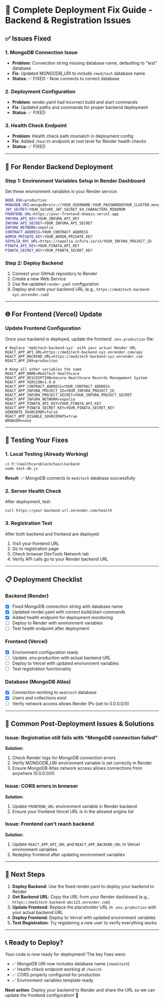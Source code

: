 # 🚀 Complete Deployment Fix Guide - Backend & Registration Issues

## ✅ Issues Fixed

### 1. **MongoDB Connection Issue**
- **Problem**: Connection string missing database name, defaulting to "test" database
- **Fix**: Updated MONGODB_URI to include `/meditech` database name
- **Status**: ✅ FIXED - Now connects to correct database

### 2. **Deployment Configuration**
- **Problem**: render.yaml had incorrect build and start commands
- **Fix**: Updated paths and commands for proper backend deployment
- **Status**: ✅ FIXED

### 3. **Health Check Endpoint**
- **Problem**: Health check path mismatch in deployment config
- **Fix**: Added `/health` endpoint at root level for Render health checks
- **Status**: ✅ FIXED

---

## 🔧 **For Render Backend Deployment**

### Step 1: Environment Variables Setup in Render Dashboard

Set these environment variables in your Render service:

```bash
NODE_ENV=production
MONGODB_URI=mongodb+srv://YOUR_USERNAME:YOUR_PASSWORD@YOUR_CLUSTER.mongodb.net/meditech?retryWrites=true&w=majority&appName=YOUR_APP
JWT_SECRET=YOUR_SECURE_JWT_SECRET_64_CHARACTERS_MINIMUM
FRONTEND_URL=https://your-frontend-domain.vercel.app
INFURA_API_KEY=YOUR_INFURA_API_KEY
INFURA_API_SECRET=YOUR_INFURA_API_SECRET
INFURA_NETWORK=sepolia
CONTRACT_ADDRESS=YOUR_CONTRACT_ADDRESS
ADMIN_PRIVATE_KEY=YOUR_ADMIN_PRIVATE_KEY
SEPOLIA_RPC_URL=https://sepolia.infura.io/v3/YOUR_INFURA_PROJECT_ID
PINATA_API_KEY=YOUR_PINATA_API_KEY
PINATA_SECRET_KEY=YOUR_PINATA_SECRET_KEY
```

### Step 2: Deploy Backend
1. Connect your GitHub repository to Render
2. Create a new Web Service
3. Use the updated `render.yaml` configuration
4. Deploy and note your backend URL (e.g., `https://meditech-backend-xyz.onrender.com`)

---

## 🌐 **For Frontend (Vercel) Update**

### Update Frontend Configuration

Once your backend is deployed, update the frontend `.env.production` file:

```env
# Replace 'meditech-backend-xyz' with your actual Render URL
REACT_APP_API_URL=https://meditech-backend-xyz.onrender.com/api
REACT_APP_BACKEND_URL=https://meditech-backend-xyz.onrender.com
REACT_APP_ENV=production

# Keep all other variables the same
REACT_APP_NAME=MediTech Healthcare
REACT_APP_DESCRIPTION=Secure Healthcare Records Management System
REACT_APP_VERSION=1.0.0
REACT_APP_CONTRACT_ADDRESS=YOUR_CONTRACT_ADDRESS
REACT_APP_INFURA_PROJECT_ID=YOUR_INFURA_PROJECT_ID
REACT_APP_INFURA_PROJECT_SECRET=YOUR_INFURA_PROJECT_SECRET
REACT_APP_INFURA_NETWORK=sepolia
REACT_APP_PINATA_API_KEY=YOUR_PINATA_API_KEY
REACT_APP_PINATA_SECRET_KEY=YOUR_PINATA_SECRET_KEY
GENERATE_SOURCEMAP=false
REACT_APP_DISABLE_SOURCEMAPS=true
BROWSER=none
```

---

## 🧪 **Testing Your Fixes**

### 1. Local Testing (Already Working)
```bash
cd F:\healthcareblockchain\backend
node test-db.js
```
**Result**: ✅ MongoDB connects to `meditech` database successfully

### 2. Server Health Check
After deployment, test:
```bash
curl https://your-backend-url.onrender.com/health
```

### 3. Registration Test
After both backend and frontend are deployed:
1. Visit your frontend URL
2. Go to registration page
3. Check browser DevTools Network tab
4. Verify API calls go to your Render backend URL

---

## 📋 **Deployment Checklist**

### Backend (Render)
- [x] Fixed MongoDB connection string with database name
- [x] Updated render.yaml with correct build/start commands
- [x] Added health endpoint for deployment monitoring
- [ ] Deploy to Render with environment variables
- [ ] Test health endpoint after deployment

### Frontend (Vercel)
- [x] Environment configuration ready
- [ ] Update .env.production with actual backend URL
- [ ] Deploy to Vercel with updated environment variables
- [ ] Test registration functionality

### Database (MongoDB Atlas)
- [x] Connection working to `meditech` database
- [x] Users and collections exist
- [ ] Verify network access allows Render IPs (set to 0.0.0.0/0)

---

## 🚨 **Common Post-Deployment Issues & Solutions**

### Issue: Registration still fails with "MongoDB connection failed"
**Solution**: 
1. Check Render logs for MongoDB connection errors
2. Verify MONGODB_URI environment variable is set correctly in Render
3. Ensure MongoDB Atlas network access allows connections from anywhere (0.0.0.0/0)

### Issue: CORS errors in browser
**Solution**:
1. Update `FRONTEND_URL` environment variable in Render backend
2. Ensure your frontend Vercel URL is in the allowed origins list

### Issue: Frontend can't reach backend
**Solution**:
1. Update `REACT_APP_API_URL` and `REACT_APP_BACKEND_URL` in Vercel environment variables
2. Redeploy frontend after updating environment variables

---

## 🎯 **Next Steps**

1. **Deploy Backend**: Use the fixed render.yaml to deploy your backend to Render
2. **Get Backend URL**: Copy the URL from your Render dashboard (e.g., `https://meditech-backend-abc123.onrender.com`)
3. **Update Frontend**: Replace the placeholder URL in `.env.production` with your actual backend URL
4. **Deploy Frontend**: Deploy to Vercel with updated environment variables
5. **Test Registration**: Try registering a new user to verify everything works

---

## 📞 **Ready to Deploy?**

Your code is now ready for deployment! The key fixes were:
- ✅ MongoDB URI now includes database name (`/meditech`)
- ✅ Health check endpoint working at `/health` 
- ✅ CORS properly configured for production
- ✅ Environment variables template ready

**Next action**: Deploy your backend to Render and share the URL so we can update the frontend configuration! 🚀
